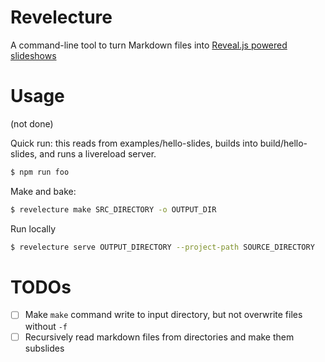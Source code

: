 # Revelecture


A command-line tool to turn Markdown files into [Reveal.js powered slideshows](https://github.com/hakimel/reveal.js/)


# Usage

(not done)

Quick run: this reads from examples/hello-slides, builds into build/hello-slides, and runs a livereload server.

```sh
$ npm run foo
```


Make and bake:


```sh
$ revelecture make SRC_DIRECTORY -o OUTPUT_DIR
```

Run locally

```sh
$ revelecture serve OUTPUT_DIRECTORY --project-path SOURCE_DIRECTORY
```


# TODOs


- [ ] Make `make` command write to input directory, but not overwrite files without `-f`
- [ ] Recursively read markdown files from directories and make them subslides
